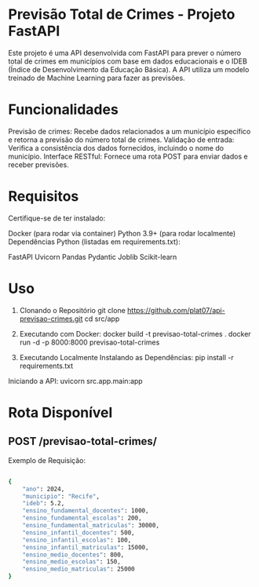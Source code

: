 # Previsão Total de Crimes - Projeto FastAPI

Este projeto é uma API desenvolvida com FastAPI para prever o número total de crimes em municípios com base em dados educacionais e o IDEB (Índice de Desenvolvimento da Educação Básica). A API utiliza um modelo treinado de Machine Learning para fazer as previsões.

# Funcionalidades

Previsão de crimes: Recebe dados relacionados a um município específico e retorna a previsão do número total de crimes.
Validação de entrada: Verifica a consistência dos dados fornecidos, incluindo o nome do município.
Interface RESTful: Fornece uma rota POST para enviar dados e receber previsões.


# Requisitos

Certifique-se de ter instalado:

Docker (para rodar via container)
Python 3.9+ (para rodar localmente)
Dependências Python (listadas em requirements.txt):

FastAPI
Uvicorn
Pandas
Pydantic
Joblib
Scikit-learn

# Uso

1. Clonando o Repositório
git clone https://github.com/plat07/api-previsao-crimes.git
cd src/app

2. Executando com Docker:
  docker build -t previsao-total-crimes .
  docker run -d -p 8000:8000 previsao-total-crimes

3. Executando Localmente
Instalando as Dependências:
pip install -r requirements.txt

Iniciando a API:
uvicorn src.app.main:app


# Rota Disponível 

## POST  /previsao-total-crimes/

Exemplo de Requisição:
``` bash

{
    "ano": 2024,
    "municipio": "Recife",
    "ideb": 5.2,
    "ensino_fundamental_docentes": 1000,
    "ensino_fundamental_escolas": 200,
    "ensino_fundamental_matriculas": 30000,
    "ensino_infantil_docentes": 500,
    "ensino_infantil_escolas": 100,
    "ensino_infantil_matriculas": 15000,
    "ensino_medio_docentes": 800,
    "ensino_medio_escolas": 150,
    "ensino_medio_matriculas": 25000
}
